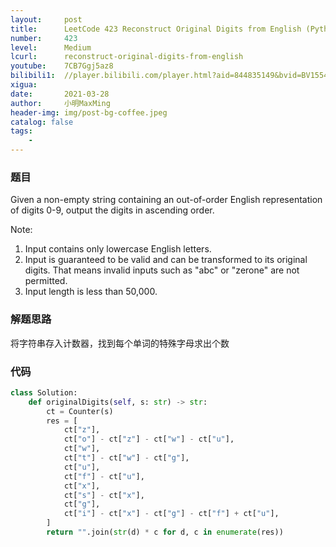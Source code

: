 ```yaml
---
layout:     post
title:      LeetCode 423 Reconstruct Original Digits from English (Python)
number:     423
level:      Medium
lcurl:      reconstruct-original-digits-from-english
youtube:    7CB7Ggj5az8
bilibili1:  //player.bilibili.com/player.html?aid=844835149&bvid=BV1554y1h73S&cid=316651813&page=1
xigua:      
date:       2021-03-28
author:     小明MaxMing
header-img: img/post-bg-coffee.jpeg
catalog: false
tags:
    - 
---
```


### 题目

Given a non-empty string containing an out-of-order English representation of digits 0-9, output the digits in ascending order.

Note:
1. Input contains only lowercase English letters.
1. Input is guaranteed to be valid and can be transformed to its original digits. That means invalid inputs such as "abc" or "zerone" are not permitted.
1. Input length is less than 50,000.

### 解题思路

将字符串存入计数器，找到每个单词的特殊字母求出个数

### 代码
```python
class Solution:
    def originalDigits(self, s: str) -> str:
        ct = Counter(s)
        res = [
            ct["z"],
            ct["o"] - ct["z"] - ct["w"] - ct["u"],
            ct["w"],
            ct["t"] - ct["w"] - ct["g"],
            ct["u"],
            ct["f"] - ct["u"],
            ct["x"],
            ct["s"] - ct["x"],
            ct["g"],
            ct["i"] - ct["x"] - ct["g"] - ct["f"] + ct["u"],
        ]
        return "".join(str(d) * c for d, c in enumerate(res))
```
